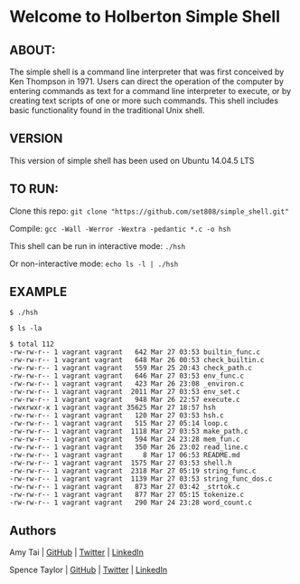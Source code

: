 # Welcome to Holberton Simple Shell

## ABOUT:
The simple shell is a command line interpreter that was first conceived by Ken Thompson in 1971. Users can direct the operation of the computer by entering commands as text for a command line interpreter to execute, or by creating text scripts of one or more such commands. This shell includes basic functionality found in the traditional Unix shell.

## VERSION
This version of simple shell has been used on Ubuntu 14.04.5 LTS

## TO RUN:
Clone this repo:
```git clone "https://github.com/set808/simple_shell.git"```

Compile:
```gcc -Wall -Werror -Wextra -pedantic *.c -o hsh```

This shell can be run in interactive mode:
```./hsh```

Or non-interactive mode: 
```echo ls -l | ./hsh```

## EXAMPLE
```$ ./hsh```

```$ ls -la```

```
$ total 112
-rw-rw-r-- 1 vagrant vagrant   642 Mar 27 03:53 builtin_func.c
-rw-rw-r-- 1 vagrant vagrant   648 Mar 26 00:53 check_builtin.c
-rw-rw-r-- 1 vagrant vagrant   559 Mar 25 20:43 check_path.c
-rw-rw-r-- 1 vagrant vagrant   646 Mar 27 03:53 env_func.c
-rw-rw-r-- 1 vagrant vagrant   423 Mar 26 23:08 _environ.c
-rw-rw-r-- 1 vagrant vagrant  2011 Mar 27 03:53 env_set.c
-rw-rw-r-- 1 vagrant vagrant   948 Mar 26 22:57 execute.c
-rwxrwxr-x 1 vagrant vagrant 35625 Mar 27 18:57 hsh
-rw-rw-r-- 1 vagrant vagrant   120 Mar 27 03:53 hsh.c
-rw-rw-r-- 1 vagrant vagrant   515 Mar 27 05:14 loop.c
-rw-rw-r-- 1 vagrant vagrant  1118 Mar 27 03:53 make_path.c
-rw-rw-r-- 1 vagrant vagrant   594 Mar 24 23:28 mem_fun.c
-rw-rw-r-- 1 vagrant vagrant   350 Mar 26 23:02 read_line.c
-rw-rw-r-- 1 vagrant vagrant     8 Mar 17 06:53 README.md
-rw-rw-r-- 1 vagrant vagrant  1575 Mar 27 03:53 shell.h
-rw-rw-r-- 1 vagrant vagrant  2318 Mar 27 05:19 string_func.c
-rw-rw-r-- 1 vagrant vagrant  1139 Mar 27 03:53 string_func_dos.c
-rw-rw-r-- 1 vagrant vagrant   873 Mar 27 03:42 _strtok.c
-rw-rw-r-- 1 vagrant vagrant   877 Mar 27 05:15 tokenize.c
-rw-rw-r-- 1 vagrant vagrant   290 Mar 24 23:28 word_count.c
```
## Authors
Amy Tai | [GitHub](https://github.com/Wyrd00) | [Twitter](https://twitter.com/flyaway0120) | [LinkedIn](https://www.linkedin.com/in/Wyrd00/)

Spence Taylor | [GitHub](https://github.com/set808) | [Twitter](https://twitter.com/mrspencertaylor) | [LinkedIn](https://www.linkedin.com/in/setaylor808/)
